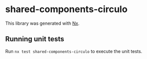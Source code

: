 # shared-components-circulo

This library was generated with [Nx](https://nx.dev).

## Running unit tests

Run `nx test shared-components-circulo` to execute the unit tests.
